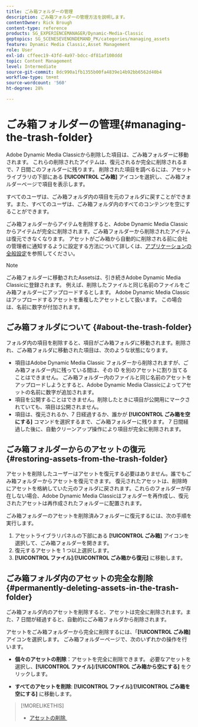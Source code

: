```yaml
---
title: ごみ箱フォルダーの管理
description: ごみ箱フォルダーの管理方法を説明します。
contentOwner: Rick Brough
content-type: reference
products: SG_EXPERIENCEMANAGER/Dynamic-Media-Classic
geptopics: SG_SCENESEVENONDEMAND_PK/categories/managing_assets
feature: Dynamic Media Classic,Asset Management
role: User
exl-id: cffeec19-43fd-4a97-bdcc-df81af108ddd
topic: Content Management
level: Intermediate
source-git-commit: 8dc990a1fb1355b00fa4839e14b92bb6562d40b4
workflow-type: tm+mt
source-wordcount: '560'
ht-degree: 28%

---
```


# ごみ箱フォルダーの管理{#managing-the-trash-folder}

Adobe Dynamic Media Classicから削除した項目は、ごみ箱フォルダーに移動されます。 これらの削除されたアイテムは、復元されるか完全に削除されるまで、7 日間このフォルダーに残ります。 削除された項目を調べるには、アセットライブラリの下部にある **[!UICONTROL ごみ箱]** アイコンを選択し、ごみ箱フォルダーページで項目を表示します。

すべてのユーザは、ごみ箱フォルダ内の項目を元のフォルダに戻すことができます。また、すべてのユーザは、ごみ箱フォルダ内のすべてのコンテンツを空にすることができます。

ごみ箱フォルダーからアイテムを削除すると、Adobe Dynamic Media Classicからアイテムが完全に削除されます。ごみ箱フォルダーから削除されたアイテムは復元できなくなります。 アセットがごみ箱から自動的に削除される前に会社の管理者に通知するように設定する方法について詳しくは、[アプリケーションの全般設定](application-setup.md#general_settings)を参照してください。

>[!NOTE]
>
>ごみ箱フォルダーに移動されたAssetsは、引き続きAdobe Dynamic Media Classicに登録されます。 例えば、削除したファイルと同じ名前のファイルをごみ箱フォルダーにアップロードするとします。 Adobe Dynamic Media Classicはアップロードするアセットを重複したアセットとして扱います。 この場合は、名前に数字が付加されます。

## ごみ箱フォルダについて {#about-the-trash-folder}

フォルダ内の項目を削除すると、項目がごみ箱フォルダに移動されます。削除され、ごみ箱フォルダに移動された項目は、次のような状態になります。

* 項目はAdobe Dynamic Media Classic フォルダーから削除されますが、ごみ箱フォルダー内に残っている間は、その ID を別のアセットに割り当てることはできません。 ごみ箱フォルダー内のファイルと同じ名前のアセットをアップロードしようとすると、Adobe Dynamic Media Classicによってアセットの名前に数字が追加されます。
* 項目を公開することはできません。削除したときに項目が公開用にマークされていても、項目は公開されません。
* 項目は、復元されるか、7 日経過するか、誰かが **[!UICONTROL ごみ箱を空にする]** コマンドを選択するまで、ごみ箱フォルダーに残ります。 7 日間経過した後に、自動クリーンアップ操作により項目が完全に削除されます。

## ごみ箱フォルダーからのアセットの復元 {#restoring-assets-from-the-trash-folder}

アセットを削除したユーザーはアセットを復元する必要はありません。誰でもごみ箱フォルダーからアセットを復元できます。 復元されたアセットは、削除時にアセットを格納していた元のフォルダに戻されます。これらのフォルダーが存在しない場合、Adobe Dynamic Media Classicはフォルダーを再作成し、復元されたアセットは再作成されたフォルダーに配置されます。

ごみ箱フォルダーのアセットを削除済みフォルダーに復元するには、次の手順を実行します。

1. アセットライブラリパネルの下部にある **[!UICONTROL ごみ箱]** アイコンを選択して、ごみ箱フォルダーを開きます。
1. 復元するアセットを 1 つ以上選択します。
1. **[!UICONTROL ファイル]**/**[!UICONTROL ごみ箱から復元]** に移動します。

## ごみ箱フォルダ内のアセットの完全な削除 {#permanently-deleting-assets-in-the-trash-folder}

ごみ箱フォルダ内のアセットを削除すると、アセットは完全に削除されます。また、7 日間が経過すると、自動的にごみ箱フォルダから削除されます。

アセットをごみ箱フォルダーから完全に削除するには、「**[!UICONTROL ごみ箱]** アイコンを選択します。 ごみ箱フォルダーページで、次のいずれかの操作を行います。

* **個々のアセットの削除**：アセットを完全に削除できます。 必要なアセットを選択し、**[!UICONTROL ファイル]**/**[!UICONTROL ごみ箱から空にする]** をクリックします。

* **すべてのアセットを削除**: **[!UICONTROL ファイル]**/**[!UICONTROL ごみ箱を空にする]** に移動します。

>[!MORELIKETHIS]
>
>* [&#x200B; アセットの削除 &#x200B;](moving-renaming-deleting-assets.md#delete_assets)
